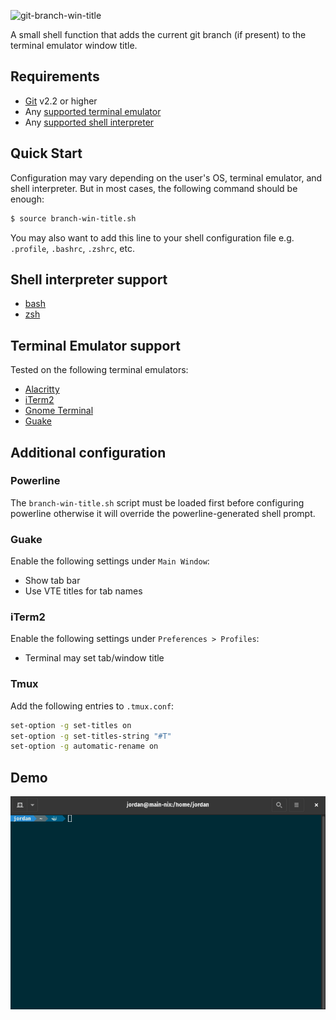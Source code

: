 ![git-branch-win-title](https://res.cloudinary.com/j4ckofalltrades/image/upload/v1697278939/foss/gh-social-icons/git-branch-win-title_bkf47c.png)

A small shell function that adds the current git branch (if present) to the terminal emulator window title.

## Requirements

- [Git](https://git-scm.com) v2.2 or higher 
- Any [supported terminal emulator](#terminal-emulator-support)
- Any [supported shell interpreter](#shell-interpreter-support)

## Quick Start

Configuration may vary depending on the user's OS, terminal emulator, and shell
interpreter. But in most cases, the following command should be enough:

```sh
$ source branch-win-title.sh
```

You may also want to add this line to your shell configuration file e.g.
`.profile`, `.bashrc`, `.zshrc`, etc.

## Shell interpreter support

- [bash](https://www.gnu.org/software/bash)
- [zsh](https://github.com/zsh-users/zsh)

## Terminal Emulator support

Tested on the following terminal emulators:

- [Alacritty](https://github.com/alacritty/alacritty)
- [iTerm2](https://github.com/gnachman/iTerm2)
- [Gnome Terminal](https://github.com/GNOME/gnome-terminal)
- [Guake](https://github.com/Guake/guake)

## Additional configuration

### Powerline

The `branch-win-title.sh` script must be loaded first before configuring
powerline otherwise it will override the powerline-generated shell prompt.

### Guake

Enable the following settings under `Main Window`:

- Show tab bar
- Use VTE titles for tab names

### iTerm2

Enable the following settings under `Preferences > Profiles`:

- Terminal may set tab/window title

### Tmux

Add the following entries to `.tmux.conf`:

```bash
set-option -g set-titles on
set-option -g set-titles-string "#T"
set-option -g automatic-rename on
```

## Demo

![](branch-win-title.gif)

